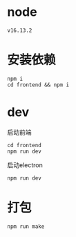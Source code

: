 # node
`v16.13.2`

# 安装依赖
```
npm i
cd frontend && npm i
```

# dev
启动前端
```
cd frontend
npm run dev
```

启动electron
```
npm run dev
```

# 打包
```
npm run make
```